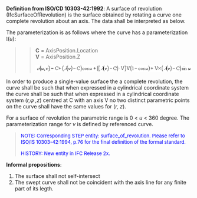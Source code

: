 ﻿**Definition from ISO/CD 10303-42:1992**: A surface of revolution (IfcSurfaceOfRevolution) is the surface obtained by rotating a curve one complete revolution about an axis. The data shall be interpreted as below.

The parameterization is as follows where the curve has a parameterization <font face="Symbol">l</font>(_u_):

> 
>> **C** = AxisPosition.Location  
>> **V** = AxisPosition.Z
>> 
>> ![Image](../../../../../../figures/ifcsurfaceofresolution-math1.gif)
>>


> 
In order to produce a single-value surface the a complete revolution, the curve shall be such that when expressed in a cylindrical coordinate system the curve shall be such that when expressed in a cylindrical coordinate system (_r,&phi; ,z_) centred at C with an axis V no two distinct parametric points on the curve shall have the same values for (_r, z_).

For a surface of revolution the parametric range is 0 &lt; _u_ &lt; 360 degree. The parameterization range for _v_ is defined by referenced curve.

> <font size="-1" color="#0000FF">NOTE: Corresponding STEP entity:
		  surface_of_revolution. Please refer to ISO/IS 10303-42:1994, p.76 for the final
		  definition of the formal standard. </font>
> 
> <font color="#0000FF" size="-1">HISTORY: New entity in IFC Release
		  2x.</font>
>

**Informal propositions**:

1. The surface shall not self-intersect
2. The swept curve shall not be coincident with the axis line for any finite part of its legth.